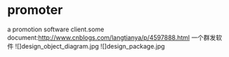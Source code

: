# promoter
a  promotion software client.some document:http://www.cnblogs.com/langtianya/p/4597888.html
一个群发软件
![]design_object_diagram.jpg
![]design_package.jpg